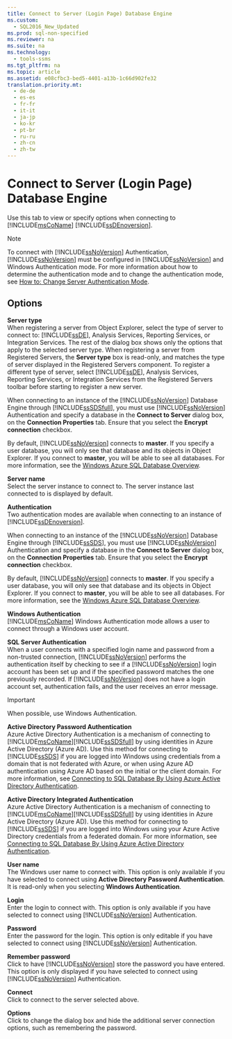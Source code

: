 ```yaml
---
title: Connect to Server (Login Page) Database Engine
ms.custom: 
  - SQL2016_New_Updated
ms.prod: sql-non-specified
ms.reviewer: na
ms.suite: na
ms.technology: 
  - tools-ssms
ms.tgt_pltfrm: na
ms.topic: article
ms.assetid: e08cfbc3-bed5-4401-a13b-1c66d902fe32
translation.priority.mt: 
  - de-de
  - es-es
  - fr-fr
  - it-it
  - ja-jp
  - ko-kr
  - pt-br
  - ru-ru
  - zh-cn
  - zh-tw
---
```

# Connect to Server (Login Page) Database Engine
Use this tab to view or specify options when connecting to [!INCLUDE[msCoName](../content/includes/msCoName_md.md)] [!INCLUDE[ssDEnoversion](../content/includes/ssDEnoversion_md.md)].  
  
> [!NOTE]  
> To connect with [!INCLUDE[ssNoVersion](../content/includes/ssNoVersion_md.md)] Authentication, [!INCLUDE[ssNoVersion](../content/includes/ssNoVersion_md.md)] must be configured in [!INCLUDE[ssNoVersion](../content/includes/ssNoVersion_md.md)] and Windows Authentication mode. For more information about how to determine the authentication mode and to change the authentication mode, see [How to: Change Server Authentication Mode](assetId:///79babcf8-19fd-4495-b8eb-453dc575cac0).  
  
## Options  
**Server type**  
When registering a server from Object Explorer, select the type of server to connect to: [!INCLUDE[ssDE](../content/includes/ssDE_md.md)], Analysis Services, Reporting Services, or Integration Services. The rest of the dialog box shows only the options that apply to the selected server type. When registering a server from Registered Servers, the **Server type** box is read\-only, and matches the type of server displayed in the Registered Servers component. To register a different type of server, select [!INCLUDE[ssDE](../content/includes/ssDE_md.md)], Analysis Services, Reporting Services, or Integration Services from the Registered Servers toolbar before starting to register a new server.  
  
When connecting to an instance of the [!INCLUDE[ssNoVersion](../content/includes/ssNoVersion_md.md)] Database Engine through [!INCLUDE[ssSDSfull](../content/includes/ssSDSfull_md.md)], you must use [!INCLUDE[ssNoVersion](../content/includes/ssNoVersion_md.md)] Authentication and specify a database in the **Connect to Server** dialog box, on the **Connection Properties** tab. Ensure that you select the **Encrypt connection** checkbox.  
  
By default, [!INCLUDE[ssNoVersion](../content/includes/ssNoVersion_md.md)] connects to **master**. If you specify a user database, you will only see that database and its objects in Object Explorer. If you connect to **master**, you will be able to see all databases. For more information, see the [Windows Azure SQL Database Overview](http://go.microsoft.com/fwlink/?LinkId=163948).  
  
**Server name**  
Select the server instance to connect to. The server instance last connected to is displayed by default.  
  
**Authentication**  
Two authentication modes are available when connecting to an instance of [!INCLUDE[ssDEnoversion](../content/includes/ssDEnoversion_md.md)].  
  
When connecting to an instance of the [!INCLUDE[ssNoVersion](../content/includes/ssNoVersion_md.md)] Database Engine through [!INCLUDE[ssSDS](../content/includes/ssSDS_md.md)], you must use [!INCLUDE[ssNoVersion](../content/includes/ssNoVersion_md.md)] Authentication and specify a database in the **Connect to Server** dialog box, on the **Connection Properties** tab. Ensure that you select the **Encrypt connection** checkbox.  
  
By default, [!INCLUDE[ssNoVersion](../content/includes/ssNoVersion_md.md)] connects to **master**. If you specify a user database, you will only see that database and its objects in Object Explorer. If you connect to **master**, you will be able to see all databases. For more information, see the [Windows Azure SQL Database Overview](http://go.microsoft.com/fwlink/?LinkId=163948).  
  
**Windows Authentication**  
[!INCLUDE[msCoName](../content/includes/msCoName_md.md)] Windows Authentication mode allows a user to connect through a Windows user account.  
  
**SQL Server Authentication**  
When a user connects with a specified login name and password from a non\-trusted connection, [!INCLUDE[ssNoVersion](../content/includes/ssNoVersion_md.md)] performs the authentication itself by checking to see if a [!INCLUDE[ssNoVersion](../content/includes/ssNoVersion_md.md)] login account has been set up and if the specified password matches the one previously recorded. If [!INCLUDE[ssNoVersion](../content/includes/ssNoVersion_md.md)] does not have a login account set, authentication fails, and the user receives an error message.  
  
> [!IMPORTANT]  
> When possible, use Windows Authentication.  
  
**Active Directory Password Authentication**  
Azure Active Directory Authentication is a mechanism of connecting to [!INCLUDE[msCoName](../content/includes/msCoName_md.md)][!INCLUDE[ssSDSfull](../content/includes/ssSDSfull_md.md)] by using identities in Azure Active Directory (Azure AD).  Use this method for connecting to [!INCLUDE[ssSDS](../content/includes/ssSDS_md.md)] if you are logged into Windows using credentials from a domain that is not federated with Azure, or when using Azure AD authentication using Azure AD based on the initial or the client domain. For more information, see [Connecting to SQL Database By Using Azure Active Directory Authentication](https://azure.microsoft.com/documentation/articles/sql-database-aad-authentication/).  
  
**Active Directory Integrated Authentication**  
Azure Active Directory Authentication is a mechanism of connecting to [!INCLUDE[msCoName](../content/includes/msCoName_md.md)][!INCLUDE[ssSDSfull](../content/includes/ssSDSfull_md.md)] by using identities in Azure Active Directory (Azure AD). Use this method for connecting to [!INCLUDE[ssSDS](../content/includes/ssSDS_md.md)] if you are logged into Windows using your Azure Active Directory credentials from a federated domain. For more information, see [Connecting to SQL Database By Using Azure Active Directory Authentication](https://azure.microsoft.com/documentation/articles/sql-database-aad-authentication/).  
  
**User name**  
The Windows user name to connect with. This option is only available if you have selected to connect using **Active Directory Password Authentication**. It is read\-only when you selecting **Windows Authentication**.  
  
**Login**  
Enter the login to connect with. This option is only available if you have selected to connect using [!INCLUDE[ssNoVersion](../content/includes/ssNoVersion_md.md)] Authentication.  
  
**Password**  
Enter the password for the login. This option is only editable if you have selected to connect using [!INCLUDE[ssNoVersion](../content/includes/ssNoVersion_md.md)] Authentication.  
  
**Remember password**  
Click to have [!INCLUDE[ssNoVersion](../content/includes/ssNoVersion_md.md)] store the password you have entered. This option is only displayed if you have selected to connect using [!INCLUDE[ssNoVersion](../content/includes/ssNoVersion_md.md)] Authentication.  
  
**Connect**  
Click to connect to the server selected above.  
  
**Options**  
Click to change the dialog box and hide the additional server connection options, such as remembering the password.  
  
